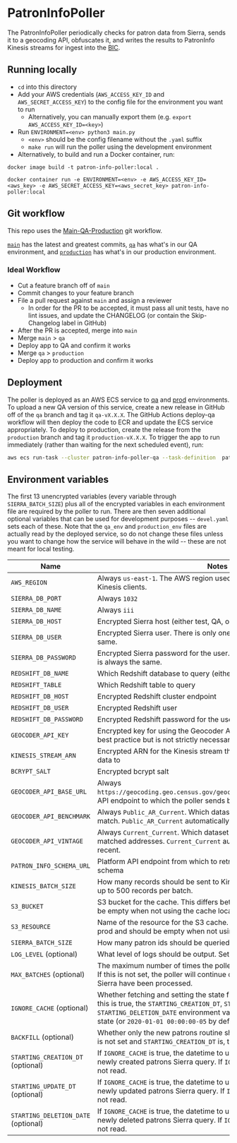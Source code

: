 # PatronInfoPoller

The PatronInfoPoller periodically checks for patron data from Sierra, sends it to a geocoding API, obfuscates it, and writes the results to PatronInfo Kinesis streams for ingest into the [BIC](https://github.com/NYPL/BIC).

## Running locally
* `cd` into this directory
* Add your AWS credentials (`AWS_ACCESS_KEY_ID` and `AWS_SECRET_ACCESS_KEY`) to the config file for the environment you want to run
  * Alternatively, you can manually export them (e.g. `export AWS_ACCESS_KEY_ID=<key>`)
* Run `ENVIRONMENT=<env> python3 main.py`
  * `<env>` should be the config filename without the `.yaml` suffix
  * `make run` will run the poller using the development environment
* Alternatively, to build and run a Docker container, run:
```
docker image build -t patron-info-poller:local .

docker container run -e ENVIRONMENT=<env> -e AWS_ACCESS_KEY_ID=<aws_key> -e AWS_SECRET_ACCESS_KEY=<aws_secret_key> patron-info-poller:local
```

## Git workflow
This repo uses the [Main-QA-Production](https://github.com/NYPL/engineering-general/blob/main/standards/git-workflow.md#main-qa-production) git workflow.

[`main`](https://github.com/NYPL/patron-info-poller/tree/main) has the latest and greatest commits, [`qa`](https://github.com/NYPL/patron-info-poller/tree/qa) has what's in our QA environment, and [`production`](https://github.com/NYPL/patron-info-poller/tree/production) has what's in our production environment.

### Ideal Workflow
- Cut a feature branch off of `main`
- Commit changes to your feature branch
- File a pull request against `main` and assign a reviewer
  - In order for the PR to be accepted, it must pass all unit tests, have no lint issues, and update the CHANGELOG (or contain the Skip-Changelog label in GitHub)
- After the PR is accepted, merge into `main`
- Merge `main` > `qa`
- Deploy app to QA and confirm it works
- Merge `qa` > `production`
- Deploy app to production and confirm it works

## Deployment
The poller is deployed as an AWS ECS service to [qa](https://us-east-1.console.aws.amazon.com/ecs/home?region=us-east-1#/clusters/patron-info-poller-qa/services) and [prod](https://us-east-1.console.aws.amazon.com/ecs/home?region=us-east-1#/clusters/patron-info-poller-production/services) environments. To upload a new QA version of this service, create a new release in GitHub off of the `qa` branch and tag it `qa-vX.X.X`. The GitHub Actions deploy-qa workflow will then deploy the code to ECR and update the ECS service appropriately. To deploy to production, create the release from the `production` branch and tag it `production-vX.X.X`. To trigger the app to run immediately (rather than waiting for the next scheduled event), run:
```bash
aws ecs run-task --cluster patron-info-poller-qa --task-definition  patron-info-poller-qa:4 --count 1 --region us-east-1 --profile nypl-digital-dev
```

## Environment variables
The first 13 unencrypted variables (every variable through `SIERRA_BATCH_SIZE`) plus all of the encrypted variables in each environment file are required by the poller to run. There are then seven additional optional variables that can be used for development purposes -- `devel.yaml` sets each of these. Note that the `qa_env` and `production_env` files are actually read by the deployed service, so do not change these files unless you want to change how the service will behave in the wild -- these are not meant for local testing.

| Name        | Notes           |
| ------------- | ------------- |
| `AWS_REGION` | Always `us-east-1`. The AWS region used for the Redshift, S3, KMS, and Kinesis clients. |
| `SIERRA_DB_PORT` | Always `1032` |
| `SIERRA_DB_NAME` | Always `iii` |
| `SIERRA_DB_HOST` | Encrypted Sierra host (either test, QA, or prod) |
| `SIERRA_DB_USER` | Encrypted Sierra user. There is only one user, so this is always the same. |
| `SIERRA_DB_PASSWORD` | Encrypted Sierra password for the user. There is only one user, so this is always the same. |
| `REDSHIFT_DB_NAME` | Which Redshift database to query (either `dev`, `qa`, or `production`) |
| `REDSHIFT_TABLE` | Which Redshift table to query |
| `REDSHIFT_DB_HOST` | Encrypted Redshift cluster endpoint |
| `REDSHIFT_DB_USER` | Encrypted Redshift user |
| `REDSHIFT_DB_PASSWORD` | Encrypted Redshift password for the user |
| `GEOCODER_API_KEY` | Encrypted key for using the Geocoder API -- at the moment a key is best practice but is not strictly necessary to use the API |
| `KINESIS_STREAM_ARN` | Encrypted ARN for the Kinesis stream the poller sends the encoded data to |
| `BCRYPT_SALT` | Encrypted bcrypt salt |
| `GEOCODER_API_BASE_URL` | Always `https://geocoding.geo.census.gov/geocoder/geographies/addressbatch`. API endpoint to which the poller sends batch geocoding requests. |
| `GEOCODER_API_BENCHMARK` | Always `Public_AR_Current`. Which dataset should be used to address match. `Public_AR_Current` automatically uses the most recent. |
| `GEOCODER_API_VINTAGE` | Always `Current_Current`. Which dataset should be used to geocode matched addresses. `Current_Current` automatically uses the most recent. |
| `PATRON_INFO_SCHEMA_URL` | Platform API endpoint from which to retrieve the PatronInfo Avro schema |
| `KINESIS_BATCH_SIZE` | How many records should be sent to Kinesis at once. Kinesis supports up to 500 records per batch. |
| `S3_BUCKET` | S3 bucket for the cache. This differs between QA and prod and should be empty when not using the cache locally. |
| `S3_RESOURCE` | Name of the resource for the S3 cache. This differs between QA and prod and should be empty when not using the cache locally. |
| `SIERRA_BATCH_SIZE` | How many patron ids should be queried from Sierra at once |
| `LOG_LEVEL` (optional) | What level of logs should be output. Set to `info` by default. |
| `MAX_BATCHES` (optional) | The maximum number of times the poller should poll Sierra per session. If this is not set, the poller will continue querying until all new records in Sierra have been processed. |
| `IGNORE_CACHE` (optional) | Whether fetching and setting the state from S3 should not be done. If this is true, the `STARTING_CREATION_DT`, `STARTING_UPDATE_DT`, and `STARTING_DELETION_DATE` environment variables will be used for the initial state (or `2020-01-01 00:00:00-05` by default). |
| `BACKFILL` (optional) | Whether only the new patrons routine should be run. When `MAX_BATCHES` is not set and `STARTING_CREATION_DT` is, this is used to backfill data. |
| `STARTING_CREATION_DT` (optional) | If `IGNORE_CACHE` is true, the datetime to use in the `WHERE` clause of the newly created patrons Sierra query. If `IGNORE_CACHE` is false, this field is not read. |
| `STARTING_UPDATE_DT` (optional) | If `IGNORE_CACHE` is true, the datetime to use in the `WHERE` clause of the newly updated patrons Sierra query. If `IGNORE_CACHE` is false, this field is not read. |
| `STARTING_DELETION_DATE` (optional) | If `IGNORE_CACHE` is true, the datetime to use in the `WHERE` clause of the newly deleted patrons Sierra query. If `IGNORE_CACHE` is false, this field is not read. |